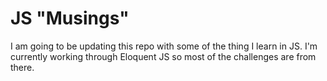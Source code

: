 <h1>JS "Musings"</h1>
 I am going to be updating this repo with some of the thing I learn in JS. I'm currently working through Eloquent JS so most of the challenges are from there.
 
